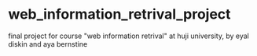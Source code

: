 # web_information_retrival_project
final project for course "web information retrival" at huji university, by eyal diskin and aya bernstine
